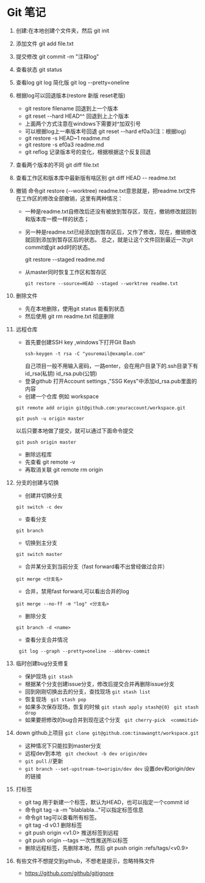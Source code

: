 # Git 笔记
1. 创建:在本地创建个文件夹，然后 git init
2. 添加文件 git add file.txt
3. 提交修改 git commit -m "注释log"
4. 查看状态 git status
5. 查看log  git log  简化版 git log --pretty=oneline
6. 根据log可以回退版本(restore 新版  reset老版)
    -  git restore filename  回退到上一个版本
    - git reset --hard HEAD^^ 回退到上上个版本
    - 上面两个方式注意在windows下需要对^加双引号
    - 可以根据log上一串版本号回退 git reset --hard ef0a3(注：根据log)
    - git restore -s HEAD~1 readme.md
    - git restore -s ef0a3 readme.md
    - git reflog 记录版本号的变化，根据根据这个反复回退
7. 查看两个版本的不同  git diff file.txt
8. 查看工作区和版本库中最新版有啥区别  git diff HEAD -- readme.txt
9. 撤销 命令git restore (--worktree) readme.txt意思就是，把readme.txt文件在工作区的修改全部撤销，这里有两种情况：
    - 一种是readme.txt自修改后还没有被放到暂存区，现在，撤销修改就回到和版本库一模一样的状态；
    - 另一种是readme.txt已经添加到暂存区后，又作了修改，现在，撤销修改就回到添加到暂存区后的状态。
    总之，就是让这个文件回到最近一次git commit或git add时的状态。

       git restore --staged readme.md 

    - 从master同时恢复工作区和暂存区
       ```
       git restore --source=HEAD --staged --worktree readme.txt
       ```
10. 删除文件 
     - 先在本地删除，使用git status 能看到状态
     - 然后使用 git rm readme.txt 彻底删除

11. 远程仓库
    - 首先要创建SSH key ,windows下打开Git Bash
       ```
       ssh-keygen -t rsa -C "youremail@example.com"
        ``` 
      自己项目一般不用输入密码，一路enter，会在用户目录下的.ssh目录下有 id_rsa(私钥)  id_rsa.pub(公钥)
    - 登录github 打开Account settings ,"SSG Keys"中添加id_rsa.pub里面的内容
    - 创建一个仓库 例如 workspace
     ```  
     git remote add origin git@github.com:youraccount/workspace.git 
     ```
     ``` 
     git push -u origin master
     ```
     以后只要本地做了提交，就可以通过下面命令提交
     ```
     git push origin master
     ```
    - 删除远程库
    - 先查看 git remote -v
    - 再取消关联 git remote rm origin
12. 分支的创建与切换
     - 创建并切换分支
      ```
      git switch -c dev
      ```
    - 查看分支
     ```
     git branch
     ```
    - 切换到主分支
     ```
     git switch master
     ```
    - 合并某分支到当前分支（fast forward看不出曾经做过合并）
    ```
    git merge <分支名>
    ```
    - 合并，禁用fast forward,可以看出合并的log
    ```
    git merge --no-ff -m "log" <分支名>
    ```
    - 删除分支
    ```
    git branch -d <name>
    ```
    - 查看分支合并情况
    ```
     git log --graph --pretty=oneline --abbrev-commit
    ```

14. 临时创建bug分支修复
    - 保护现场 ```git stash```
    - 根据某个分支创建issue分支，修改后提交合并再删除issue分支
    - 回到刚刚切换出去的分支，查找现场 ```git stash list```
    - 恢复现场 ``` git stash pop```
    - 如果多次保存现场，恢复的时候 ```git stash apply stash@{0} ``` ```git stash drop ```
    - 如果要把修改的bug合并到现在这个分支 ``` git cherry-pick  <commitid>```

15. down github上项目 ``` git clone git@github.com:tinawangtt/workspace.git ```
    - 这种情况下只能拉到master分支 
    - 远程dev到本地 ``` git checkout -b dev origin/dev```
    - ``` git pull ``` //更新
    - ``` git branch --set-upstream-to=origin/dev dev ``` 设置dev和origin/dev的链接

15. 打标签
    - git tag <tagname>  用于新建一个标签，默认为HEAD，也可以指定一个commit id
    - 命令git tag -a <tagname> -m "blablabla..."可以指定标签信息
    - 命令git tag可以查看所有标签。
    - git tag -d v0.1  删除标签
    - git push origin <v1.0>  推送标签到远程
    - git push origin --tags   一次性推送所以标签
    - 删除远程标签，先删除本地，然后  git push origin :refs/tags/<v0.9>

16. 有些文件不想提交到github，不想老是提示，忽略特殊文件
    - https://github.com/github/gitignore   